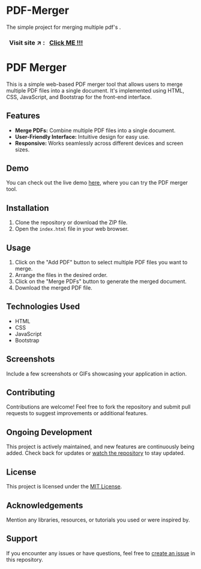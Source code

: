 # PDF-Merger
The simple project for merging multiple pdf's .

### &nbsp; Visit site :arrow_upper_right: : &nbsp; [Click ME !!!](https://sahil-s-i.github.io/PDF-Merger-Tool/)


# PDF Merger

This is a simple web-based PDF merger tool that allows users to merge multiple PDF files into a single document. It's implemented using HTML, CSS, JavaScript, and Bootstrap for the front-end interface.

## Features

- **Merge PDFs:** Combine multiple PDF files into a single document.
- **User-Friendly Interface:** Intuitive design for easy use.
- **Responsive:** Works seamlessly across different devices and screen sizes.

## Demo

You can check out the live demo [here](link-to-live-demo), where you can try the PDF merger tool.

## Installation

1. Clone the repository or download the ZIP file.
2. Open the `index.html` file in your web browser.

## Usage

1. Click on the "Add PDF" button to select multiple PDF files you want to merge.
2. Arrange the files in the desired order.
3. Click on the "Merge PDFs" button to generate the merged document.
4. Download the merged PDF file.

## Technologies Used

- HTML
- CSS
- JavaScript
- Bootstrap

## Screenshots

Include a few screenshots or GIFs showcasing your application in action.

## Contributing

Contributions are welcome! Feel free to fork the repository and submit pull requests to suggest improvements or additional features.

## Ongoing Development

This project is actively maintained, and new features are continuously being added. Check back for updates or [watch the repository](link-to-repo) to stay updated.

## License

This project is licensed under the [MIT License](link-to-license-file).

## Acknowledgements

Mention any libraries, resources, or tutorials you used or were inspired by.

## Support

If you encounter any issues or have questions, feel free to [create an issue](link-to-issues) in this repository.
